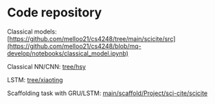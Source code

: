 # Code repository

Classical models: [https://github.com/melloo21/cs4248/tree/main/scicite/src](https://github.com/melloo21/cs4248/blob/mq-develop/notebooks/classical_model.ipynb)

Classical NN/CNN: [tree/hsy](https://github.com/melloo21/cs4248/tree/hsy)

LSTM: [tree/xiaoting](https://github.com/melloo21/cs4248/tree/xiaoting)

Scaffolding task with GRU/LSTM: [main/scaffold/Project/sci-cite/scicite](https://github.com/melloo21/cs4248/tree/main/scaffold/Project/sci-cite/scicite)
